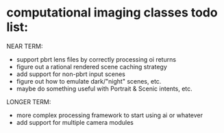 # computational imaging classes todo list:

NEAR TERM:
* support pbrt lens files by correctly processing oi returns
* figure out a rational rendered scene caching strategy
* add support for non-pbrt input scenes
* figure out how to emulate dark/"night" scenes, etc.
* maybe do something useful with Portrait & Scenic intents, etc.

LONGER TERM:
* more complex processing framework to start using ai or whatever
* add support for multiple camera modules
